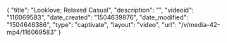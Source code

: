 {
    "title": "Looklove; Relaxed Casual",
    "description": "",
    "videoid": "116069583",
    "date_created": "1504639876",
    "date_modified": "1504646386",
    "type": "captivate",
    "layout": "video",
    "url": "\/v\/media-42-mp4\/116069583"
}
